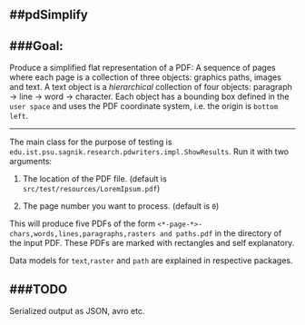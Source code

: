 ##pdSimplify 
---------------------------------

###Goal: 
----------

Produce a simplified flat representation of a PDF: A sequence of pages where each page is a collection of three objects: graphics paths, images and text. A text object is a _hierarchical_ collection of four objects: paragraph -> line -> word -> character. Each object has a bounding box defined in the `user space` and uses the PDF coordinate system, i.e. the origin is `bottom left`.

------------

The main class for the purpose of testing is `edu.ist.psu.sagnik.research.pdwriters.impl.ShowResults`. Run it with two arguments: 

1. The location of the PDF file. (default is `src/test/resources/LoremIpsum.pdf`)
  
2. The page number you want to process. (default is `0`)
 
This will produce five PDFs of the form `<*-page-*>-chars,words,lines,paragraphs,rasters and paths.pdf` in the directory of the input PDF. These PDFs are marked with rectangles and self explanatory.

Data models for `text`,`raster` and `path` are explained in respective packages.

###TODO
------------

Serialized output as JSON, avro etc.